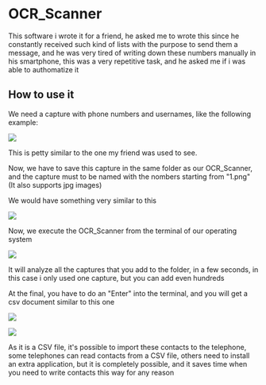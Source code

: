 # OCR_Scanner

This software i wrote it for a friend, he asked me to wrote this since he constantly received such kind of lists with the purpose to send them a message, and he was very tired of writing down these numbers manually in his smartphone, this was a very repetitive task, and he asked me if i was able to authomatize it

## How to use it

We need a capture with phone numbers and usernames, like the following example:

![](https://assets.nonskilledeveloper.com/16675456834447.jpg)

This is petty similar to the one my friend was used to see. 
 
Now, we have to save this capture in the same folder as our OCR_Scanner, and the capture must to be named with the nombers starting from "1.png" (It also supports jpg images)

We would have something very similar to this

![](https://assets.nonskilledeveloper.com/16675459486870.jpg)

Now, we execute the OCR_Scanner from the terminal of our operating system

![](https://assets.nonskilledeveloper.com/16675460180043.jpg)

It will analyze all the captures that you add to the folder, in a few seconds, in this case i only used one capture, but you can add even hundreds

At the final, you have to do an "Enter" into the terminal, and you will get a csv document similar to this one

![](https://assets.nonskilledeveloper.com/16675461656445.jpg)

![](https://assets.nonskilledeveloper.com/16675462755669.jpg)

As it is a CSV file, it's possible to import these contacts to the telephone, some telephones can read contacts from a CSV file, others need to install an extra application, but it is completely possible, and it saves time when you need to write contacts this way for any reason 
